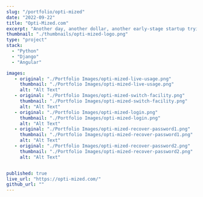```yaml
---
slug: "/portfolio/opti-mized"
date: "2022-09-22"
title: "Opti-Mized.com"
excerpt: "Another day, another dollar, another early-stage startup trying to change the world."
thumbnail: "./thumbnails/opti-mized-logo.png"
type: "project"
stack:
  - "Python"
  - "Django"
  - "Angular"

images:
   - original: "./Portfolio Images/opti-mized-live-usage.png"
     thumbnail: "./Portfolio Images/opti-mized-live-usage.png"
     alt: "Alt Text"
   - original: "./Portfolio Images/opti-mized-switch-facility.png"
     thumbnail: "./Portfolio Images/opti-mized-switch-facility.png"
     alt: "Alt Text"
   - original: "./Portfolio Images/opti-mized-login.png"
     thumbnail: "./Portfolio Images/opti-mized-login.png"
     alt: "Alt Text"
   - original: "./Portfolio Images/opti-mized-recover-password1.png"
     thumbnail: "./Portfolio Images/opti-mized-recover-password1.png"
     alt: "Alt Text"
   - original: "./Portfolio Images/opti-mized-recover-password2.png"
     thumbnail: "./Portfolio Images/opti-mized-recover-password2.png"
     alt: "Alt Text"


published: true
live_url: "https://opti-mized.com/"
github_url: ""
---
```

